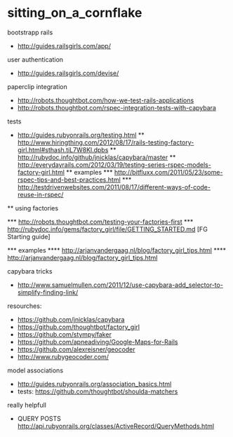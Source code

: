 sitting_on_a_cornflake
======================

bootstrapp rails 
* http://guides.railsgirls.com/app/

user authentication
* http://guides.railsgirls.com/devise/

paperclip integration 

* http://robots.thoughtbot.com/how-we-test-rails-applications
* http://robots.thoughtbot.com/rspec-integration-tests-with-capybara
  
tests

* http://guides.rubyonrails.org/testing.html
** http://www.hiringthing.com/2012/08/17/rails-testing-factory-girl.html#sthash.tiL7W8Kl.dpbs
** http://rubydoc.info/github/jnicklas/capybara/master
** http://everydayrails.com/2012/03/19/testing-series-rspec-models-factory-girl.html
** examples
*** http://bitfluxx.com/2011/05/23/some-rspec-tips-and-best-practices.html
*** http://testdrivenwebsites.com/2011/08/17/different-ways-of-code-reuse-in-rspec/
  
** using factories

*** http://robots.thoughtbot.com/testing-your-factories-first
*** http://rubydoc.info/gems/factory_girl/file/GETTING_STARTED.md [FG Starting guide]

*** examples
**** http://arjanvandergaag.nl/blog/factory_girl_tips.html
**** http://arjanvandergaag.nl/blog/factory_girl_tips.html

capybara tricks

* http://www.samuelmullen.com/2011/12/use-capybara-add_selector-to-simplify-finding-link/

resourches:

* https://github.com/jnicklas/capybara
* https://github.com/thoughtbot/factory_girl
* https://github.com/stympy/faker
* https://github.com/apneadiving/Google-Maps-for-Rails
* https://github.com/alexreisner/geocoder
* http://www.rubygeocoder.com/

model associations

* http://guides.rubyonrails.org/association_basics.html
* tests: https://github.com/thoughtbot/shoulda-matchers

really helpfull

* QUERY POSTS http://api.rubyonrails.org/classes/ActiveRecord/QueryMethods.html








